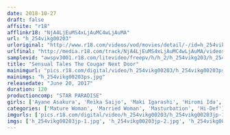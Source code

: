 ```yaml
---
date: 2018-10-27
draft: false
affsite: "r18"
afflinkr18: "NjA4LjEuMS4xLjAuMC4wLjAuMA"
url: "h_254vikg00203"
urloriginal: "http://www.r18.com/videos/vod/movies/detail/-/id=h_254vikg00203"
urlfinal: "http://media.r18.com/track/NjA4LjEuMS4xLjAuMC4wLjAuMA/videos/vod/movies/detail/-/id=h_254vikg00203"
samplevid: "awspv3001.r18.com/litevideo/freepv/h/h_2/h_254vikg203/h_254vikg203_dmb_w.mp4"
title: "Sensual Tales The Cougar Next Door"
mainimgurl: "pics.r18.com/digital/video/h_254vikg00203/h_254vikg00203ps.jpg"
mainimgs: "h_254vikg00203ps.jpg"
releasedate: "June 20, 2017"
duration: 120
productioncomp: "STAR PARADISE"
girls: ['Ayane Asakura', 'Reika Saijo', 'Maki Igarashi', 'Hiromi Ida', 'Ruka Otani', 'Yu Asakura']
categories: ['Mature Woman', 'Married Woman', 'Masturbation', 'Hi-Def']
imgurls: ['pics.r18.com/digital/video/h_254vikg00203/h_254vikg00203jp-1.jpg', 'pics.r18.com/digital/video/h_254vikg00203/h_254vikg00203jp-2.jpg', 'pics.r18.com/digital/video/h_254vikg00203/h_254vikg00203jp-3.jpg', 'pics.r18.com/digital/video/h_254vikg00203/h_254vikg00203jp-4.jpg', 'pics.r18.com/digital/video/h_254vikg00203/h_254vikg00203jp-5.jpg', 'pics.r18.com/digital/video/h_254vikg00203/h_254vikg00203jp-6.jpg', 'pics.r18.com/digital/video/h_254vikg00203/h_254vikg00203jp-7.jpg', 'pics.r18.com/digital/video/h_254vikg00203/h_254vikg00203jp-8.jpg', 'pics.r18.com/digital/video/h_254vikg00203/h_254vikg00203jp-9.jpg', 'pics.r18.com/digital/video/h_254vikg00203/h_254vikg00203jp-10.jpg', 'pics.r18.com/digital/video/h_254vikg00203/h_254vikg00203jp-11.jpg', 'pics.r18.com/digital/video/h_254vikg00203/h_254vikg00203jp-12.jpg', 'pics.r18.com/digital/video/h_254vikg00203/h_254vikg00203jp-13.jpg', 'pics.r18.com/digital/video/h_254vikg00203/h_254vikg00203jp-14.jpg', 'pics.r18.com/digital/video/h_254vikg00203/h_254vikg00203jp-15.jpg', 'pics.r18.com/digital/video/h_254vikg00203/h_254vikg00203jp-16.jpg', 'pics.r18.com/digital/video/h_254vikg00203/h_254vikg00203jp-17.jpg', 'pics.r18.com/digital/video/h_254vikg00203/h_254vikg00203jp-18.jpg', 'pics.r18.com/digital/video/h_254vikg00203/h_254vikg00203jp-19.jpg', 'pics.r18.com/digital/video/h_254vikg00203/h_254vikg00203jp-20.jpg']
imgs: ['h_254vikg00203jp-1.jpg', 'h_254vikg00203jp-2.jpg', 'h_254vikg00203jp-3.jpg', 'h_254vikg00203jp-4.jpg', 'h_254vikg00203jp-5.jpg', 'h_254vikg00203jp-6.jpg', 'h_254vikg00203jp-7.jpg', 'h_254vikg00203jp-8.jpg', 'h_254vikg00203jp-9.jpg', 'h_254vikg00203jp-10.jpg', 'h_254vikg00203jp-11.jpg', 'h_254vikg00203jp-12.jpg', 'h_254vikg00203jp-13.jpg', 'h_254vikg00203jp-14.jpg', 'h_254vikg00203jp-15.jpg', 'h_254vikg00203jp-16.jpg', 'h_254vikg00203jp-17.jpg', 'h_254vikg00203jp-18.jpg', 'h_254vikg00203jp-19.jpg', 'h_254vikg00203jp-20.jpg']
---
```

